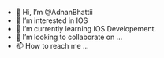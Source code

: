 - 👋 Hi, I’m @AdnanBhattii
- 👀 I’m interested in IOS 
- 🌱 I’m currently learning IOS Developement.
- 💞️ I’m looking to collaborate on ...
- 📫 How to reach me ...

<!---
AdnanBhattii/AdnanBhattii is a ✨ special ✨ repository because its `README.md` (this file) appears on your GitHub profile.
You can click the Preview link to take a look at your changes.
--->
